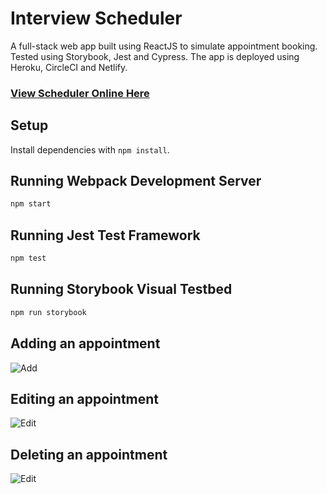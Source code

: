 # Interview Scheduler

A full-stack web app built using ReactJS to simulate appointment booking. Tested using Storybook, Jest and Cypress. The app is deployed using Heroku, CircleCI and Netlify.

### [View Scheduler Online Here](https://60122a02e095760008141cd0--hopeful-boyd-97548c.netlify.app/)

## Setup

Install dependencies with `npm install`.

## Running Webpack Development Server

```sh
npm start
```

## Running Jest Test Framework

```sh
npm test
```

## Running Storybook Visual Testbed

```sh
npm run storybook
```

## Adding an appointment
![Add]()

## Editing an appointment
![Edit]()

## Deleting an appointment
![Edit]()